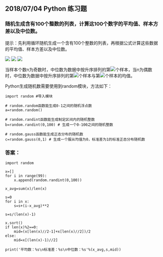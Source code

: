 ## 2018/07/04 Python 练习题

### **随机生成含有100个整数的列表，计算这100个数字的平均值、样本方差以及中位数。**

提示：先利用循环随机生成一个含有100个整数的列表，再根据公式计算这些数据的平均值、样本方差以及中位数。

<img src="http://latex.codecogs.com/gif.latex?\overline{x}=\frac{{}\sum_{i=1}^{n}{x_i}}{n}" />
<img src="http://latex.codecogs.com/gif.latex?s^2=\frac{{}\sum_{i=1}^{n}{(x_i-\overline{x})^2}}{n-1}" />

<img src="http://latex.codecogs.com/gif.latex?\frac{\overline{1}}{Fe^{2+}}" />

当样本个数n为奇数时，中位数为数据中按升序排列的第<img src="http://latex.codecogs.com/gif.latex?\frac{n+1}{2}" />个样本，当n为偶数时，中位数为数据中按升序排列的第<img src="http://latex.codecogs.com/gif.latex?\frac{n}{2}" />个样本与第<img src="http://latex.codecogs.com/gif.latex?\frac{n}{2}+1" />个样本的均值。

Python生成随机数需要使用到random模块，方法如下：

    import random #导入模块

    # random.random函数能生成0-1之间的随机浮点数
    a=random.random() 

    # random.randint函数能生成制定区间内的随机整数
    b=random.randint(0,100) # 生成一个0-100之间的随机整数

    # random.gauss函数能生成正态分布的随机数
    c=random.gauss(0,1) # 生成一个服从均值为0，标准差为1的标准正态分布随机数


### 答案：

    import random

    x=[]
    for i in range(99):
        x.append(random.randint(0,100))

    x_avg=sum(x)/len(x)

    s=0
    for i in x:
        s=s+(i-x_avg)**2

    s=s/(len(x)-1)

    x.sort()
    if len(x)%2==0:
        mid=(x[len(x)//2-1]+x[len(x)//2])/2
    else:
        mid=x[(len(x)-1)//2]

    print('平均数：%s\n标准差：%s\n中位数：%s'%(x_avg,s,mid))
